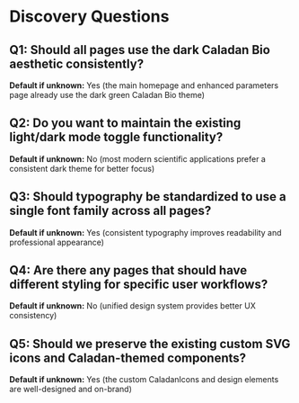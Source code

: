# Discovery Questions

## Q1: Should all pages use the dark Caladan Bio aesthetic consistently?
**Default if unknown:** Yes (the main homepage and enhanced parameters page already use the dark green Caladan Bio theme)

## Q2: Do you want to maintain the existing light/dark mode toggle functionality?
**Default if unknown:** No (most modern scientific applications prefer a consistent dark theme for better focus)

## Q3: Should typography be standardized to use a single font family across all pages?
**Default if unknown:** Yes (consistent typography improves readability and professional appearance)

## Q4: Are there any pages that should have different styling for specific user workflows?
**Default if unknown:** No (unified design system provides better UX consistency)

## Q5: Should we preserve the existing custom SVG icons and Caladan-themed components?
**Default if unknown:** Yes (the custom CaladanIcons and design elements are well-designed and on-brand)